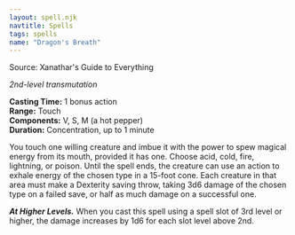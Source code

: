 ```yaml
---
layout: spell.njk
navtitle: Spells
tags: spells
name: "Dragon's Breath"
---
```

Source: Xanathar's Guide to Everything

_2nd-level transmutation_

**Casting Time:** 1 bonus action  
**Range:** Touch  
**Components:** V, S, M (a hot pepper)  
**Duration:** Concentration, up to 1 minute

You touch one willing creature and imbue it with the power to spew magical energy from its mouth, provided it has one. Choose acid, cold, fire, lightning, or poison. Until the spell ends, the creature can use an action to exhale energy of the chosen type in a 15-foot cone. Each creature in that area must make a Dexterity saving throw, taking 3d6 damage of the chosen type on a failed save, or half as much damage on a successful one.

**_At Higher Levels._** When you cast this spell using a spell slot of 3rd level or higher, the damage increases by 1d6 for each slot level above 2nd.